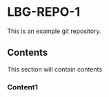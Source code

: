 # LBG-REPO-1
This is an example git repository.
## Contents
This section will contain contents
### Content1